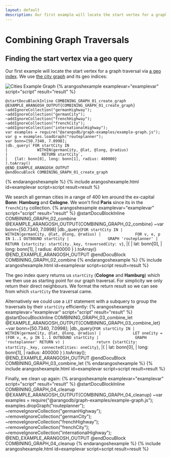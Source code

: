 ```yaml
---
layout: default
description: Our first example will locate the start vertex for a graph traversal via a geo index
---
```

Combining Graph Traversals
==========================

Finding the start vertex via a geo query
----------------------------------------

Our first example will locate the start vertex for a graph traversal via [a geo index](../indexing-geo.html).
We use [the city graph](../graphs.html#the-city-graph) and its geo indices:

![Cities Example Graph](../images/cities_graph.png)
{% arangoshexample examplevar="examplevar" script="script" result="result" %}

    @startDocuBlockInline COMBINING_GRAPH_01_create_graph
    @EXAMPLE_ARANGOSH_OUTPUT{COMBINING_GRAPH_01_create_graph}
    ~addIgnoreCollection("germanHighway");
    ~addIgnoreCollection("germanCity");
    ~addIgnoreCollection("frenchHighway");
    ~addIgnoreCollection("frenchCity");
    ~addIgnoreCollection("internationalHighway");
    var examples = require("@arangodb/graph-examples/example-graph.js");
    var g = examples.loadGraph("routeplanner");
    var bonn=[50.7340, 7.0998];
    |db._query(`FOR startCity IN
    |             WITHIN(germanCity, @lat, @long, @radius)
    |               RETURN startCity`,
    |   {lat: bonn[0], long: bonn[1], radius: 400000}
    ).toArray()
    @END_EXAMPLE_ARANGOSH_OUTPUT
    @endDocuBlock COMBINING_GRAPH_01_create_graph
{% endarangoshexample %}
{% include arangoshexample.html id=examplevar script=script result=result %}

We search all german cities in a range of 400 km around the ex-capital **Bonn**: **Hamburg** and **Cologne**.
We won't find **Paris** since its in the `frenchCity` collection.
{% arangoshexample examplevar="examplevar" script="script" result="result" %}
    @startDocuBlockInline COMBINING_GRAPH_02_combine
    @EXAMPLE_ARANGOSH_OUTPUT{COMBINING_GRAPH_02_combine}
    ~var bonn=[50.7340, 7.0998]
    |db._query(`FOR startCity IN
    |             WITHIN(germanCity, @lat, @long, @radius)
    |               FOR v, e, p IN 1..1 OUTBOUND startCity
    |                 GRAPH 'routeplanner'
    |     RETURN {startcity: startCity._key, traversedCity: v}`,
    |{
    |  lat: bonn[0],
    |  long: bonn[1],
    |  radius: 400000
    } ).toArray()
    @END_EXAMPLE_ARANGOSH_OUTPUT
    @endDocuBlock COMBINING_GRAPH_02_combine
{% endarangoshexample %}
{% include arangoshexample.html id=examplevar script=script result=result %}

The geo index query returns us `startCity` (**Cologne** and **Hamburg**) which we then use as starting point for our graph traversal. For simplicity we only return their direct neighbours. We format the return result so we can see from which `startCity` the traversal came.

Alternatively we could use a `LET` statement with a subquery to group the traversals by their `startCity` efficiently:
{% arangoshexample examplevar="examplevar" script="script" result="result" %}
    @startDocuBlockInline COMBINING_GRAPH_03_combine_let
    @EXAMPLE_ARANGOSH_OUTPUT{COMBINING_GRAPH_03_combine_let}
    ~var bonn=[50.7340, 7.0998];
    |db._query(`FOR startCity IN
    |            WITHIN(germanCity, @lat, @long, @radius)
    |              LET oneCity = (FOR v, e, p IN 1..1 OUTBOUND startCity
    |                GRAPH 'routeplanner' RETURN v)
    |              return {startCity: startCity._key, connectedCities: oneCity}`,
    |{
    |  lat: bonn[0],
    |  long: bonn[1],
    |  radius: 400000
    } ).toArray();
    @END_EXAMPLE_ARANGOSH_OUTPUT
    @endDocuBlock COMBINING_GRAPH_03_combine_let
{% endarangoshexample %}
{% include arangoshexample.html id=examplevar script=script result=result %}

Finally, we clean up again:
{% arangoshexample examplevar="examplevar" script="script" result="result" %}
    @startDocuBlockInline COMBINING_GRAPH_04_cleanup
    @EXAMPLE_ARANGOSH_OUTPUT{COMBINING_GRAPH_04_cleanup}
    ~var examples = require("@arangodb/graph-examples/example-graph.js");
    examples.dropGraph("routeplanner");
    ~removeIgnoreCollection("germanHighway");
    ~removeIgnoreCollection("germanCity");
    ~removeIgnoreCollection("frenchHighway");
    ~removeIgnoreCollection("frenchCity");
    ~removeIgnoreCollection("internationalHighway");
    @END_EXAMPLE_ARANGOSH_OUTPUT
    @endDocuBlock COMBINING_GRAPH_04_cleanup
{% endarangoshexample %}
{% include arangoshexample.html id=examplevar script=script result=result %}